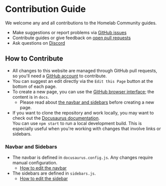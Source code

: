 # Contribution Guide

We welcome any and all contributions to the Homelab Community guides.

- Make suggestions or report problems via [GitHub issues](https://github.com/HomelabCommunity/guides/issues)
- Contribute guides or give feedback on [open pull requests](https://github.com/HomelabCommunity/guides/pulls)
- Ask questions on [Discord](https://discord.gg/homelab)

## How to Contribute

- All changes to this website are managed through GitHub pull requests, so you'll need a [GitHub account](https://github.com/) to contribute.
- You can suggest an edit directly via the `Edit this Page` button at the bottom of each page.
- To create a new page, you can use the [GitHub browser interface](https://github.com/HomelabCommunity/guides); the content is in  `docs`.
  - Please read about [the navbar and sidebars](#navbar-and-sidebars) before creating a new page.
- If you want to clone the repository and work locally, you may want to check out the [Docusaurus documentation](https://docusaurus.io/docs/installation).  
You can use `npm start` to run a local development build. This is especially useful when you're working with changes that involve links or sidebars.

### Navbar and Sidebars

- The navbar is defined in `docusaurus.config.js`. Any changes require manual configuration.
  - [How to edit the navbar](https://docusaurus.io/docs/api/themes/configuration#navbar)
- The sidebars are defined in `sidebars.js`.
  - [How to edit the sidebar](https://docusaurus.io/docs/sidebar)
